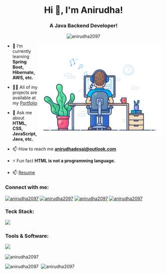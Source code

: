 <h1 align="center">Hi 👋, I'm Anirudha!</h1>
<h3 align="center">A Java Backend Developer!</h3>

<p align="center"><img src="https://github-profile-trophy.vercel.app/?username=anirudha2097&margin-w=15" alt="anirudha2097" /></p>

<img align="right" alt="Coding" width="400" src="https://github.com/somya143/somya143/raw/main/Images/abc.gif">

- 🌱 I’m currently learning **Spring Boot, Hibernate, AWS, etc.**

- 👨‍💻 All of my projects are available at my [Portfolio](https://anirudha2097.github.io/)

- 💬 Ask me about **HTML, CSS, JavaScript, Java, etc.**

- 📫 How to reach me **anirudhadesai@outlook.com**

- ⚡ Fun fact **HTML is not a programming language.**

- 📫 [Resume](https://drive.google.com/file/d/16b6lkjhxWxLzrBDZ2h4QqPEofbPDaCHs/view?usp=sharing)

<h3 align="left">Connect with me:</h3>
<p align="left">
<a href="https://twitter.com/AnirudhaDesai11" target="blank"><img align="center" src="https://raw.githubusercontent.com/rahuldkjain/github-profile-readme-generator/master/src/images/icons/Social/twitter.svg" alt="anirudha2097" height="30" width="40" /></a>
<a href="https://www.linkedin.com/in/anirudha-desai-57521223a/" target="blank"><img align="center" src="https://raw.githubusercontent.com/rahuldkjain/github-profile-readme-generator/master/src/images/icons/Social/linked-in-alt.svg" alt="anirudha2097" height="30" width="40" /></a>
<a href="https://www.hackerrank.com/desaianu90" target="blank"><img align="center" src="https://raw.githubusercontent.com/rahuldkjain/github-profile-readme-generator/master/src/images/icons/Social/hackerrank.svg" alt="anirudha2097" height="30" width="40" /></a>
<a href="https://leetcode.com/anirudhadesai/" target="blank"><img align="center" src="https://raw.githubusercontent.com/rahuldkjain/github-profile-readme-generator/master/src/images/icons/Social/leet-code.svg" alt="anirudha2097" height="30" width="40" /></a>
</p>

<h3 align="left">Teck Stack:</h3>
<p align="left">
  <a href="https://skillicons.dev">
    <img src="https://skillicons.dev/icons?i=java,hibernate,spring,maven,mysql,aws,bootstrap,css,html,js" />
  </a>
</p>
<h3 align="left">Tools & Software:</h3>
<p align="left">
  <a href="https://skillicons.dev">
    <img src="https://skillicons.dev/icons?i=idea,vscode,postman,git,github,netlify" />
  </a>
</p>

<p><img  src="https://github-readme-stats.vercel.app/api/top-langs/?username=anirudha2097&layout=compact" alt="anirudha2097" /></p>
<p><img src="https://github-readme-stats.vercel.app/api?username=anirudha2097&count_private=true" alt="anirudha2097" />&nbsp;&nbsp;<img src="https://github-readme-streak-stats.herokuapp.com?user=anirudha2097" alt="anirudha2097" /><p>
